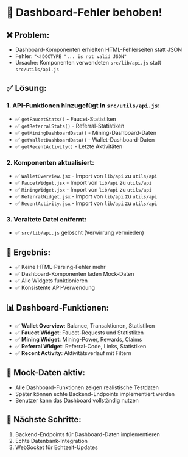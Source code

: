 # 🎉 Dashboard-Fehler behoben!

## ❌ **Problem:**
- Dashboard-Komponenten erhielten HTML-Fehlerseiten statt JSON
- Fehler: `"<!DOCTYPE "... is not valid JSON"`
- Ursache: Komponenten verwendeten `src/lib/api.js` statt `src/utils/api.js`

## ✅ **Lösung:**

### 1. **API-Funktionen hinzugefügt** in `src/utils/api.js`:
- ✅ `getFaucetStats()` - Faucet-Statistiken
- ✅ `getReferralStats()` - Referral-Statistiken  
- ✅ `getMiningDashboardData()` - Mining-Dashboard-Daten
- ✅ `getWalletDashboardData()` - Wallet-Dashboard-Daten
- ✅ `getRecentActivity()` - Letzte Aktivitäten

### 2. **Komponenten aktualisiert:**
- ✅ `WalletOverview.jsx` - Import von `lib/api` zu `utils/api`
- ✅ `FaucetWidget.jsx` - Import von `lib/api` zu `utils/api`
- ✅ `MiningWidget.jsx` - Import von `lib/api` zu `utils/api`
- ✅ `ReferralWidget.jsx` - Import von `lib/api` zu `utils/api`
- ✅ `RecentActivity.jsx` - Import von `lib/api` zu `utils/api`

### 3. **Veraltete Datei entfernt:**
- ✅ `src/lib/api.js` gelöscht (Verwirrung vermieden)

## 🎯 **Ergebnis:**
- ✅ Keine HTML-Parsing-Fehler mehr
- ✅ Dashboard-Komponenten laden Mock-Daten
- ✅ Alle Widgets funktionieren
- ✅ Konsistente API-Verwendung

## 📊 **Dashboard-Funktionen:**
- ✅ **Wallet Overview**: Balance, Transaktionen, Statistiken
- ✅ **Faucet Widget**: Faucet-Requests und Statistiken
- ✅ **Mining Widget**: Mining-Power, Rewards, Claims
- ✅ **Referral Widget**: Referral-Code, Links, Statistiken
- ✅ **Recent Activity**: Aktivitätsverlauf mit Filtern

## 🔧 **Mock-Daten aktiv:**
- Alle Dashboard-Funktionen zeigen realistische Testdaten
- Später können echte Backend-Endpoints implementiert werden
- Benutzer kann das Dashboard vollständig nutzen

## 🚀 **Nächste Schritte:**
1. Backend-Endpoints für Dashboard-Daten implementieren
2. Echte Datenbank-Integration
3. WebSocket für Echtzeit-Updates 